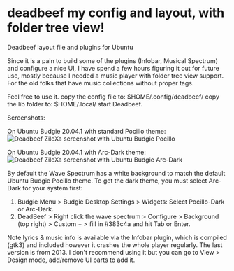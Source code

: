 # deadbeef my config and layout, with folder tree view!

Deadbeef layout file and plugins for Ubuntu

Since it is a pain to build some of the plugins (Infobar, Musical Spectrum) and configure a nice UI, I have spend a few hours figuring it out for future use, mostly because I needed a music player with folder tree view support. For the old folks that have music collections without proper tags. 

Feel free to use it. 
copy the config file to: $HOME/.config/deadbeef/
copy the lib folder to: $HOME/.local/
start Deadbeef. 

Screenshots:

On Ubuntu Budgie 20.04.1 with standard Pocillo theme:
![Deadbeef ZileXa screenshot with Ubuntu Budgie Pocillo](https://i.ibb.co/Cb0TWZb/Screenshot-from-2020-08-08-15-22-16.png)

On Ubuntu Budgie 20.04.1 with Arc-Dark theme:
![Deadbeef ZileXa screenshot with Ubuntu Budgie Arc-Dark](https://i.ibb.co/Cb1rHsy/Screenshot-from-2020-08-08-15-24-06.png)

By default the Wave Spectrum has a white background to match the default Ubuntu Budgie Pocillo theme. To get the dark theme, you must select Arc-Dark for your system first:

1. Budgie Menu > Budgie Desktop Settings > Widgets: Select Pocillo-Dark or Arc-Dark.
2. DeadBeef > Right click the wave spectrum > Configure > Background (top right) > Custom + > fill in #383c4a and hit Tab or Enter.


Note lyrics & music info is available via the Infobar plugin, which is compiled (gtk3) and included however it crashes the whole player regularly. The last version is from 2013. I don't recommend using it but you can go to View > Design mode, add/remove UI parts to add it. 
